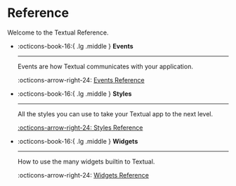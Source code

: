 # Reference

Welcome to the Textual Reference.

<div class="grid cards" markdown>

-   :octicons-book-16:{ .lg .middle } __Events__

    ---

    Events are how Textual communicates with your application.

    :octicons-arrow-right-24: [Events Reference](../events/index.md)


-   :octicons-book-16:{ .lg .middle } __Styles__

    ---

    All the styles you can use to take your Textual app to the next level.

    [:octicons-arrow-right-24: Styles Reference](../styles/index.md)


-   :octicons-book-16:{ .lg .middle } __Widgets__

    ---

    How to use the many widgets builtin to Textual.

    :octicons-arrow-right-24: [Widgets Reference](../widgets/index.md)

  

</div>
